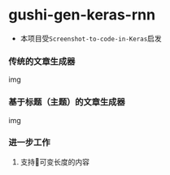 # gushi-gen-keras-rnn
*  本项目受`Screenshot-to-code-in-Keras`启发

### 传统的文章生成器

img

### 基于标题（主题）的文章生成器

img


### 进一步工作
1. 支持可变长度的内容






